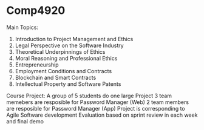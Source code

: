 # Comp4920

Main Topics:
1. Introduction to Project Management and Ethics
2. Legal Perspective on the Software Industry
3. Theoretical Underpinnings of Ethics
4. Moral Reasoning and Professional Ethics
5. Entrepreneurship
6. Employment Conditions and Contracts
7. Blockchain and Smart Contracts
8. Intellectual Property and Software Patents


Course Project:
A group of 5 students do one large Project
3 team memebers are resposible for Password Manager (Web)
2 team members are resposible for Password Manager (App)
Project is corresponding to Agile Software development
Evaluation based on sprint review in each week and final demo